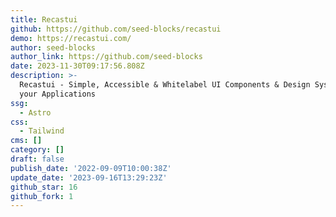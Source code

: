 ```yaml
---
title: Recastui
github: https://github.com/seed-blocks/recastui
demo: https://recastui.com/
author: seed-blocks
author_link: https://github.com/seed-blocks
date: 2023-11-30T09:17:56.808Z
description: >-
  Recastui - Simple, Accessible & Whitelabel UI Components & Design System for
  your Applications
ssg:
  - Astro
css:
  - Tailwind
cms: []
category: []
draft: false
publish_date: '2022-09-09T10:00:38Z'
update_date: '2023-09-16T13:29:23Z'
github_star: 16
github_fork: 1
---
```

